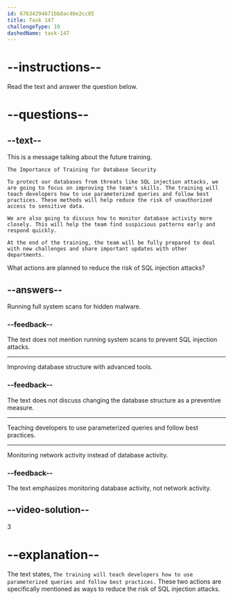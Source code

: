 ```yaml
---
id: 67634294671bb8ac40e2cc85
title: Task 147
challengeType: 19
dashedName: task-147
---
```

<!-- READING -->

# --instructions--

Read the text and answer the question below.

# --questions--

## --text--

This is a message talking about the future training.

`The Importance of Training for Database Security`

`To protect our databases from threats like SQL injection attacks, we are going to focus on improving the team's skills. The training will teach developers how to use parameterized queries and follow best practices. These methods will help reduce the risk of unauthorized access to sensitive data.`  

`We are also going to discuss how to monitor database activity more closely. This will help the team find suspicious patterns early and respond quickly.`  

`At the end of the training, the team will be fully prepared to deal with new challenges and share important updates with other departments.`

What actions are planned to reduce the risk of SQL injection attacks?

## --answers--

Running full system scans for hidden malware.

### --feedback--

The text does not mention running system scans to prevent SQL injection attacks.

---

Improving database structure with advanced tools.

### --feedback--

The text does not discuss changing the database structure as a preventive measure.

---

Teaching developers to use parameterized queries and follow best practices.

---

Monitoring network activity instead of database activity.

### --feedback--

The text emphasizes monitoring database activity, not network activity.

## --video-solution--

3

# --explanation--

The text states, `The training will teach developers how to use parameterized queries and follow best practices.` These two actions are specifically mentioned as ways to reduce the risk of SQL injection attacks. 
